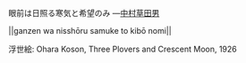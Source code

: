 眼前は日照る寒気と希望のみ
—[中村草田男](https://ja.wikipedia.org/wiki/中村草田男)

||ganzen wa nisshōru samuke to kibō nomi||

浮世絵: Ohara Koson, Three Plovers and Crescent Moon, 1926
